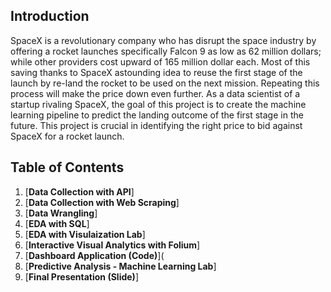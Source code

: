 ## Introduction

SpaceX is a revolutionary company who has disrupt the space industry by offering a rocket launches specifically Falcon 9 as low as 62 million dollars; while other providers cost upward of 165 million dollar each. Most of this saving thanks to SpaceX astounding idea to reuse the first stage of the launch by re-land the rocket to be used on the next mission. Repeating this process will make the price down even further. As a data scientist of a startup rivaling SpaceX, the goal of this project is to create the machine learning pipeline to predict the landing outcome of the first stage in the future. This project is crucial in identifying the right price to bid against SpaceX for a rocket launch.

## Table of Contents
1. [**Data Collection with API**]
2. [**Data Collection with Web Scraping**]
3. [**Data Wrangling**]
4. [**EDA with SQL**]
5. [**EDA with Visulaization Lab**]
6. [**Interactive Visual Analytics with Folium**]
7. [**Dashboard Application (Code)**](
8. [**Predictive Analysis - Machine Learning Lab**]
9. [**Final Presentation (Slide)**]

